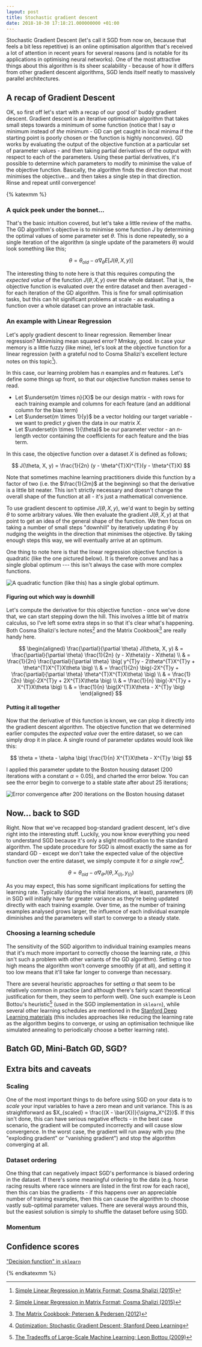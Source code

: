 ```yaml
---
layout: post
title: Stochastic gradient descent
date: 2018-10-30 17:18:21.000000000 +01:00
---
```


Stochastic Gradient Descent (let's call it SGD from now on, because that feels a
bit less repetitive) is an online optimisation algorithm that's received a lot
of attention in recent years for several reasons (and is notable for its
applications in optimising neural networks). One of the most attractive things
about this algorithm is its sheer scalability - because of how it differs from
other gradient descent algorithms, SGD lends itself neatly to massively parallel
architectures.

<!-- more -->


## A recap of Gradient Descent

OK, so first off let's start with a recap of our good ol' buddy gradient
descent. Gradient descent is an iterative optimisation algorithm that takes
small steps towards a minimum of some function (notice that I say *a* minimum
instead of *the* minimum - GD can get caught in local minima if the starting
point is poorly chosen or the function is highly nonconvex). GD works by
evaluating the output of the objective function at a particular set of parameter
values - and then taking partial derivatives of the output with respect to each
of the parameters. Using these partial derivatives, it's possible to determine
which parameters to modify to minimise the value of the objective function.
Basically, the algorithm finds the direction that most minimises the
objective... and then takes a single step in that direction. Rinse and repeat
until convergence!

{% katexmm %}

### A quick peek under the bonnet...

That's the basic intuition covered, but let's take a little review of the maths.
The GD algorithm's objective is to minimise some function $J$ by determining the
optimal values of some parameter set $\theta$. This is done repeatedly, so a
single iteration of the algorithm (a single update of the parameters $\theta$)
would look something like this;

$$
\theta = \theta_{old} - \alpha \nabla_{\theta} E\left[ J(\theta, X, y) \right]
$$

The interesting thing to note here is that this requires computing the *expected
value* of the function $J(\theta, X, y)$ over the whole dataset. That is, the
objective function is evaluated over the entire dataset and then averaged - for
each iteration of the GD algorithm. This is fine for small optimisation tasks,
but this can hit significant problems at scale - as evaluating a function over a
whole dataset can prove an intractable task.


### An example with Linear Regression

Let's apply gradient descent to linear regression. Remember linear regression?
Minimising mean squared error? Mmkay, good. In case your memory is a little
fuzzy (like mine), let's look at the objective function for a linear regression
(with a grateful nod to Cosma Shalizi's excellent lecture notes on this
topic[^0]).

In this case, our learning problem has $n$ examples and $m$ features. Let's
define some things up front, so that our objective function makes sense to
read.

* Let $\underset{m \times n}{X}$ be our design matrix - with rows for each
  training example and columns for each feature (and an additional column for
  the bias term)
* Let $\underset{m \times 1}{y}$ be a vector holding our target variable - we
  want to predict $y$ given the data in our matrix $X$.
* Let $\underset{n \times 1}{\theta}$ be our parameter vector - an $n$-length
  vector containing the coefficients for each feature and the bias term.

In this case, the objective function over a dataset $X$ is defined as follows;

$$
J(\theta, X, y) = \frac{1}{2n} (y - \theta^{T}X)^{T}(y - \theta^{T}X)
$$

Note that sometimes machine learning practitioners divide this function by a
factor of two (i.e. the $\frac{1}{2m}$ at the beginning) so that the derivative
is a little bit neater. This isn't strictly necessary and doesn't change the
overall shape of the function at all - it's just a mathematical convenience.

To use gradient descent to optimise $J(\theta, X, y)$, we'd want to begin by
setting $\theta$ to some arbitrary values. We then evaluate the gradient
$J(\theta, X, y)$ at that point to get an idea of the general shape of the
function.  We then focus on taking a number of small steps "downhill" by
iteratively updating $\theta$ by nudging the weights in the direction that
minimises the objective. By taking enough steps this way, we will eventually
arrive at an optimum.

One thing to note here is that the linear regression objective function is
quadratic (like the one pictured below). It is therefore convex and has a
single global optimum --- this isn't always the case with more complex
functions.

![A quadratic function (like this) has a single global optimum.](/images/objective-function.png)


#### Figuring out which way is downhill

Let's compute the derivative for this objective function - once we've done that,
we can start stepping down the hill. This involves a little bit of matrix
calculus, so I've left some extra steps in so that it's clear what's happening.
Both Cosma Shalizi's lecture notes[^0] and the Matrix Cookbook[^3] are really
handy here.

$$
\begin{aligned}
\frac{\partial}{\partial \theta} J(\theta, X, y)
    & = \frac{\partial}{\partial \theta} \frac{1}{2n} (y - X\theta)(y - X\theta) \\
    & = \frac{1}{2n} \frac{\partial}{\partial \theta} \big( y^{T}y - 2\theta^{T}X^{T}y + \theta^{T}X^{T}X\theta \big) \\
    & = \frac{1}{2n} \big(-2X^{T}y + \frac{\partial}{\partial \theta} \theta^{T}X^{T}X\theta) \big) \\
    & = \frac{1}{2n} \big(-2X^{T}y + 2X^{T}X\theta \big) \\
    & = \frac{1}{n} \big(-X^{T}y + X^{T}X\theta \big) \\
    & = \frac{1}{n} \big(X^{T}X\theta - X^{T}y \big)
\end{aligned}
$$


#### Putting it all together

Now that the derivative of this function is known, we can plop it directly into
the gradient descent algorithm. The objective function that we determined
earlier computes the *expected value* over the entire dataset, so we can simply
drop it in place. A single round of parameter updates would look like this:

$$
\theta = \theta - \alpha \big( \frac{1}{n} X^{T}X\theta  - X^{T}y \big)
$$

I applied this parameter update to the Boston housing dataset (200 iterations
with a constant $\alpha = 0.05$), and charted the error below. You can see the
error begin to converge to a stable state after about 25 iterations;

![Error convergence after 200 iterations on the Boston housing
dataset](/images/gradient-descent-error.png)



## Now... back to SGD

Right. Now that we've recapped bog-standard gradient descent, let's dive right
into the interesting stuff. Luckily, you now know everything you need to
understand SGD because it's only a slight modification to the standard
algorithm. The update procedure for SGD is almost exactly the same as for
standard GD - except we don't take the expected value of the objective function
over the entire dataset, we simply compute it for *a single row*[^1].

$$
\theta = \theta_{old} - \alpha \nabla_{\theta} J(\theta, X_{(i)}, y_{(i)})
$$

As you may expect, this has some significant implications for setting the
learning rate. Typically (during the initial iterations, at least), parameters
($\theta$) in SGD will initially have far greater variance as they're being
updated directly with each training example. Over time, as the number of
training examples analysed grows larger, the influence of each individual
example diminishes and the parameters will start to converge to a steady state.


### Choosing a learning schedule

The sensitivity of the SGD algorithm to individual training examples means that
it's much more important to correctly choose the learning rate, $\alpha$ (this
isn't such a problem with other variants of the GD algorithm). Setting $\alpha$
too high means the algorithm won't converge smoothly (if at all), and setting it
too low means that it'll take far longer to converge than necessary.

There are several heuristic approaches for setting $\alpha$ that seem to be
relatively common in practice (and although there's fairly scant theoretical
justification for them, they seem to perform well). One such example is Leon
Bottou's heuristic[^2] (used in the SGD implementation in `sklearn`), while
several other learning schedules are mentioned in the [Stanford Deep Learning
materials][1] (this includes approaches like reducing the learning rate as the
algorithm begins to converge, or using an optimisation technique like simulated
annealing to periodically choose a better learning rate).


## Batch GD, Mini-Batch GD, SGD?


## Extra bits and caveats

### Scaling

One of the most important things to do before using SGD on your data is to
*scale* your input variables to have a zero mean and unit variance. This is as
straightforward as $X_{scaled} = \frac{(X - \bar{X})}{\sigma_X^{2}}$. If this
isn't done, this can have serious negative effects - in the best case scenario,
the gradient will be computed incorrectly and will cause slow convergence. In
the worst case, the gradient will run away with you (the "exploding gradient"
or "vanishing gradient") and stop the algorithm converging at all.


### Dataset ordering

One thing that can negatively impact SGD's performance is biased ordering in the
dataset. If there's some meaningful ordering to the data (e.g. horse racing
results where race winners are listed in the first row for each race), then this
can bias the gradients - if this happens over an appreciable number of training
examples, then this can cause the algorithm to choose vastly sub-optimal
parameter values. There are several ways around this, but the easiest solution
is simply to shuffle the dataset before using SGD.


### Momentum


## Confidence scores

["Decision function" in `sklearn`][8]


{% endkatexmm %}


[^0]: [Simple Linear Regression in Matrix Format; Cosma Shalizi (2015)][0]
[^1]: [Optimization: Stochastic Gradient Descent; Stanford Deep Learning][1]
[^2]: [The Tradeoffs of Large-Scale Machine Learning; Leon Bottou (2009)][2]
[^3]: [The Matrix Cookbook; Petersen & Pedersen (2012)][3]

[0]: https://web.archive.org/web/20181126144751/https://www.stat.cmu.edu/~cshalizi/mreg/15/lectures/13/lecture-13.pdf
[1]: https://web.archive.org/web/20181202225515/http://deeplearning.stanford.edu/tutorial/supervised/OptimizationStochasticGradientDescent
[2]: https://web.archive.org/web/20170125203645/https://istcolloq.gsfc.nasa.gov/fall2009/presentations/bottou.pdf
[3]: https://web.archive.org/web/20181202222329/https://www.math.uwaterloo.ca/~hwolkowi/matrixcookbook.pdf

[7]: http://archive.today/2018.11.28-102300/https://towardsdatascience.com/difference-between-batch-gradient-descent-and-stochastic-gradient-descent-1187f1291aa1
[4]: https://machinelearningmastery.com/gentle-introduction-mini-batch-gradient-descent-configure-batch-size
[5]: https://github.com/bfortuner/ml-cheatsheet
[6]: https://ml-cheatsheet.readthedocs.io/en/latest/gradient_descent.html
[8]: https://scikit-learn.org/stable/modules/generated/sklearn.linear_model.SGDClassifier.html#sklearn.linear_model.SGDClassifier.decision_function
